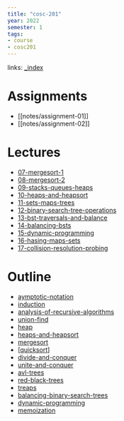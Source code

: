 ```yaml
---
title: "cosc-201"
year: 2022
semester: 1
tags: 
- course
- cosc201
---
```

links: [_index](_index.md)

# Assignments
- [[notes/assignment-01]]
- [[notes/assignment-02]]

# Lectures
- [07-mergesort-1](notes/07-mergesort-1.md)
- [08-mergesort-2](notes/08-mergesort-2.md)
- [09-stacks-queues-heaps](notes/09-stacks-queues-heaps.md)
- [10-heaps-and-heapsort](notes/10-heaps-and-heapsort.md)
- [11-sets-maps-trees](notes/11-sets-maps-trees.md)
- [12-binary-search-tree-operations](notes/12-binary-search-tree-operations.md)
- [13-bst-traversals-and-balance](notes/13-bst-traversals-and-balance.md)
- [14-balancing-bsts](notes/14-balancing-bsts.md)
- [15-dynamic-programming](notes/15-dynamic-programming.md)
- [16-hasing-maps-sets](notes/16-hasing-maps-sets.md)
- [17-collision-resolution-probing](notes/17-collision-resolution-probing.md)

# Outline
- [aymptotic-notation](notes/aymptotic-notation.md)
- [induction](notes/induction.md)
- [analysis-of-recursive-algorithms](notes/analysis-of-recursive-algorithms.md)
- [union-find](notes/union-find.md)
- [heap](notes/heap.md)
- [heaps-and-heapsort](notes/heaps-and-heapsort.md)
- [mergesort](notes/mergesort.md)
- [[quicksort](notes/quicksort.md)]
- [divide-and-conquer](notes/divide-and-conquer.md)
- [unite-and-conquer](notes/unite-and-conquer.md)
- [avl-trees](notes/avl-trees.md)
- [red-black-trees](notes/red-black-trees.md)
- [treaps](notes/treaps.md)
- [balancing-binary-search-trees](notes/balancing-binary-search-trees.md)
- [dynamic-programming](notes/dynamic-programming.md)
- [memoization](notes/memoization.md)